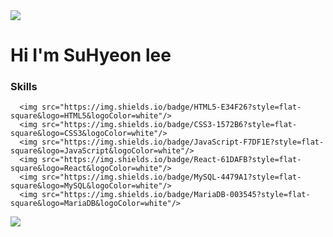 
<img src="https://capsule-render.vercel.app/api?type=waving&color=blue&height=100&section=header" />


<h1>
   Hi I'm SuHyeon lee
</h1>

<h3>
    Skills
</h3>

      <img src="https://img.shields.io/badge/HTML5-E34F26?style=flat-square&logo=HTML5&logoColor=white"/>
      <img src="https://img.shields.io/badge/CSS3-1572B6?style=flat-square&logo=CSS3&logoColor=white"/>
      <img src="https://img.shields.io/badge/JavaScript-F7DF1E?style=flat-square&logo=JavaScript&logoColor=white"/>
      <img src="https://img.shields.io/badge/React-61DAFB?style=flat-square&logo=React&logoColor=white"/>
      <img src="https://img.shields.io/badge/MySQL-4479A1?style=flat-square&logo=MySQL&logoColor=white"/>
      <img src="https://img.shields.io/badge/MariaDB-003545?style=flat-square&logo=MariaDB&logoColor=white"/>



<img src="https://capsule-render.vercel.app/api?type=waving&color=blue&height=100&section=footer" />

